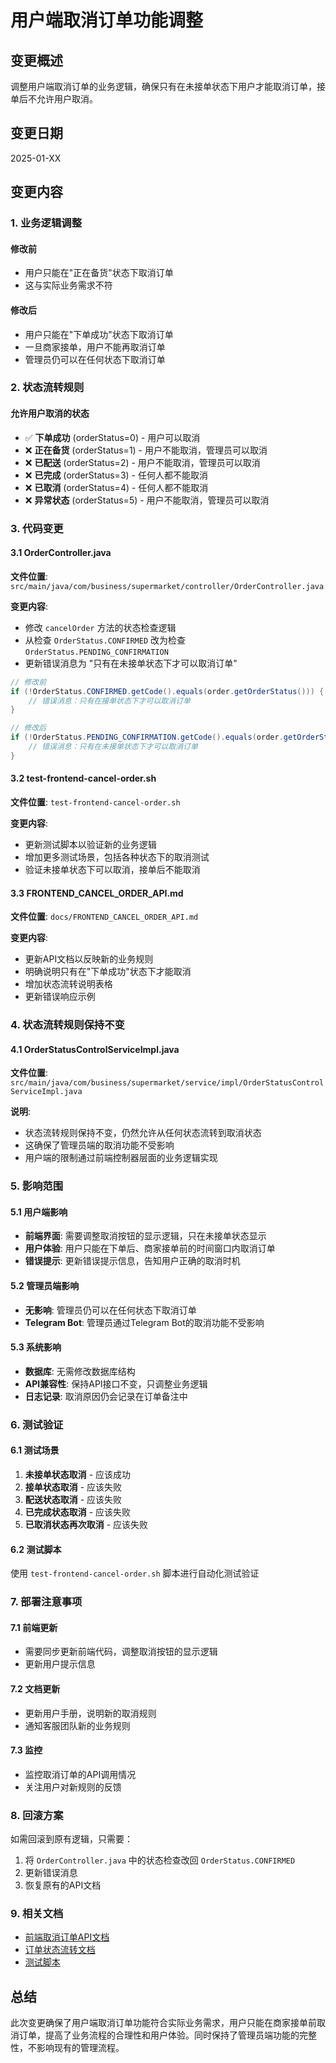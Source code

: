 # 用户端取消订单功能调整

## 变更概述

调整用户端取消订单的业务逻辑，确保只有在未接单状态下用户才能取消订单，接单后不允许用户取消。

## 变更日期

2025-01-XX

## 变更内容

### 1. 业务逻辑调整

#### 修改前
- 用户只能在"正在备货"状态下取消订单
- 这与实际业务需求不符

#### 修改后
- 用户只能在"下单成功"状态下取消订单
- 一旦商家接单，用户不能再取消订单
- 管理员仍可以在任何状态下取消订单

### 2. 状态流转规则

#### 允许用户取消的状态
- ✅ **下单成功** (orderStatus=0) - 用户可以取消
- ❌ **正在备货** (orderStatus=1) - 用户不能取消，管理员可以取消
- ❌ **已配送** (orderStatus=2) - 用户不能取消，管理员可以取消
- ❌ **已完成** (orderStatus=3) - 任何人都不能取消
- ❌ **已取消** (orderStatus=4) - 任何人都不能取消
- ❌ **异常状态** (orderStatus=5) - 用户不能取消，管理员可以取消

### 3. 代码变更

#### 3.1 OrderController.java
**文件位置**: `src/main/java/com/business/supermarket/controller/OrderController.java`

**变更内容**:
- 修改 `cancelOrder` 方法的状态检查逻辑
- 从检查 `OrderStatus.CONFIRMED` 改为检查 `OrderStatus.PENDING_CONFIRMATION`
- 更新错误消息为 "只有在未接单状态下才可以取消订单"

```java
// 修改前
if (!OrderStatus.CONFIRMED.getCode().equals(order.getOrderStatus())) {
    // 错误消息：只有在接单状态下才可以取消订单
}

// 修改后
if (!OrderStatus.PENDING_CONFIRMATION.getCode().equals(order.getOrderStatus())) {
    // 错误消息：只有在未接单状态下才可以取消订单
}
```

#### 3.2 test-frontend-cancel-order.sh
**文件位置**: `test-frontend-cancel-order.sh`

**变更内容**:
- 更新测试脚本以验证新的业务逻辑
- 增加更多测试场景，包括各种状态下的取消测试
- 验证未接单状态下可以取消，接单后不能取消

#### 3.3 FRONTEND_CANCEL_ORDER_API.md
**文件位置**: `docs/FRONTEND_CANCEL_ORDER_API.md`

**变更内容**:
- 更新API文档以反映新的业务规则
- 明确说明只有在"下单成功"状态下才能取消
- 增加状态流转说明表格
- 更新错误响应示例

### 4. 状态流转规则保持不变

#### 4.1 OrderStatusControlServiceImpl.java
**文件位置**: `src/main/java/com/business/supermarket/service/impl/OrderStatusControlServiceImpl.java`

**说明**:
- 状态流转规则保持不变，仍然允许从任何状态流转到取消状态
- 这确保了管理员端的取消功能不受影响
- 用户端的限制通过前端控制器层面的业务逻辑实现

### 5. 影响范围

#### 5.1 用户端影响
- **前端界面**: 需要调整取消按钮的显示逻辑，只在未接单状态显示
- **用户体验**: 用户只能在下单后、商家接单前的时间窗口内取消订单
- **错误提示**: 更新错误提示信息，告知用户正确的取消时机

#### 5.2 管理员端影响
- **无影响**: 管理员仍可以在任何状态下取消订单
- **Telegram Bot**: 管理员通过Telegram Bot的取消功能不受影响

#### 5.3 系统影响
- **数据库**: 无需修改数据库结构
- **API兼容性**: 保持API接口不变，只调整业务逻辑
- **日志记录**: 取消原因仍会记录在订单备注中

### 6. 测试验证

#### 6.1 测试场景
1. **未接单状态取消** - 应该成功
2. **接单状态取消** - 应该失败
3. **配送状态取消** - 应该失败
4. **已完成状态取消** - 应该失败
5. **已取消状态再次取消** - 应该失败

#### 6.2 测试脚本
使用 `test-frontend-cancel-order.sh` 脚本进行自动化测试验证

### 7. 部署注意事项

#### 7.1 前端更新
- 需要同步更新前端代码，调整取消按钮的显示逻辑
- 更新用户提示信息

#### 7.2 文档更新
- 更新用户手册，说明新的取消规则
- 通知客服团队新的业务规则

#### 7.3 监控
- 监控取消订单的API调用情况
- 关注用户对新规则的反馈

### 8. 回滚方案

如需回滚到原有逻辑，只需要：
1. 将 `OrderController.java` 中的状态检查改回 `OrderStatus.CONFIRMED`
2. 更新错误消息
3. 恢复原有的API文档

### 9. 相关文档

- [前端取消订单API文档](./FRONTEND_CANCEL_ORDER_API.md)
- [订单状态流转文档](./ORDER_STATUS_CHANGE_NOTIFICATION.md)
- [测试脚本](../test-frontend-cancel-order.sh)

## 总结

此次变更确保了用户端取消订单功能符合实际业务需求，用户只能在商家接单前取消订单，提高了业务流程的合理性和用户体验。同时保持了管理员端功能的完整性，不影响现有的管理流程。 